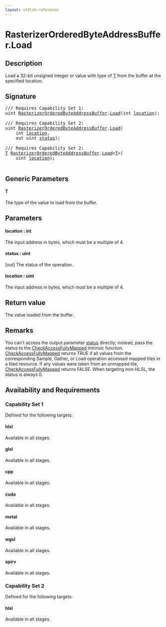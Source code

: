 ```yaml
---
layout: stdlib-reference
---
```


# RasterizerOrderedByteAddressBuffer\.Load

## Description

Load a 32-bit unsigned integer or value with type of <span class='code'><a href="load-0.html#typeparam-T" class="code_type">T</a></span> from the buffer at the specified location.



## Signature 

<pre>
/// Requires Capability Set 1:
<span class="code_keyword">uint</span> <a href="index.html" class="code_type">RasterizerOrderedByteAddressBuffer</a>.<a href="load-0.html">Load</a>(<span class="code_keyword">int</span> <a href="load-0.html#decl-location" class="code_param">location</a>);

/// Requires Capability Set 2:
<span class="code_keyword">uint</span> <a href="index.html" class="code_type">RasterizerOrderedByteAddressBuffer</a>.<a href="load-0.html">Load</a>(
    <span class="code_keyword">int</span> <a href="load-0.html#decl-location" class="code_param">location</a>,
    <span class="code_keyword">out</span> <span class="code_keyword">uint</span> <a href="load-0.html#decl-status" class="code_param">status</a>);

/// Requires Capability Set 2:
<a href="load-0.html#typeparam-T" class="code_type">T</a> <a href="index.html" class="code_type">RasterizerOrderedByteAddressBuffer</a>.<a href="load-0.html">Load</a>&lt;<a href="load-0.html#typeparam-T" class="code_type">T</a>&gt;(
    <span class="code_keyword">uint</span> <a href="load-0.html#decl-location" class="code_param">location</a>);

</pre>

## Generic Parameters

####  <a id="typeparam-T"></a>T
The type of the value to load from the buffer.


## Parameters

####  <a id="decl-location"></a>location  : int
The input address in bytes, which must be a multiple of 4.

####  <a id="decl-status"></a>status  : uint
\[out\] The status of the operation.

####  <a id="decl-location"></a>location  : uint
The input address in bytes, which must be a multiple of 4.


## Return value
The value loaded from the buffer.


## Remarks

You can't access the output parameter <span class='code'><a href="load-0.html#decl-status" class="code_param">status</a></span> directly; instead,
pass the status to the <span class='code'><a href="../../global-decls/checkaccessfullymapped-05bg.html">CheckAccessFullyMapped</a></span> intrinsic function.
<span class='code'><a href="../../global-decls/checkaccessfullymapped-05bg.html">CheckAccessFullyMapped</a></span> returns TRUE if all values from the corresponding Sample,
Gather, or Load operation accessed mapped tiles in a tiled resource.
If any values were taken from an unmapped tile, <span class='code'><a href="../../global-decls/checkaccessfullymapped-05bg.html">CheckAccessFullyMapped</a></span> returns FALSE.
When targeting non-HLSL, the status is always 0.


## Availability and Requirements

### Capability Set 1

Defined for the following targets:

#### hlsl
Available in all stages.

#### glsl
Available in all stages.

#### cpp
Available in all stages.

#### cuda
Available in all stages.

#### metal
Available in all stages.

#### wgsl
Available in all stages.

#### spirv
Available in all stages.


### Capability Set 2

Defined for the following targets:

#### hlsl
Available in all stages.




